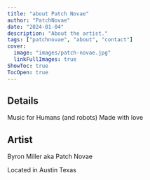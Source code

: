 ```yaml
---
title: "about Patch Novae"
author: "PatchNovae"
date: "2024-01-04"
description: "About the artist."
tags: ["patchnovae", "about", "contact"]
cover:
  image: "images/patch-novae.jpg"
  linkFullImages: true
ShowToc: true
TocOpen: true
---
```


## Details

Music for Humans (and robots) Made with love

## Artist

Byron Miller aka Patch Novae

Located in Austin Texas

